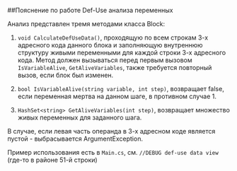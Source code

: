##Пояснение по работе Def-Use анализа переменных

Анализ представлен тремя методами класса Block: 

1. `void CalculateDefUseData()`, проходящую по всем строкам 3-х адресного кода данного блока и заполняющую внутреннюю структуру живыми переменными для каждой строки 3-х адресного кода. Метод должен вызываться перед первым вызовом `IsVariableAlive`, `GetAliveVariables`, также требуется повторный вызов, если блок был изменен.

2. `bool IsVariableAlive(string variable, int step)`, возвращает false, если переменная мертва на данном шаге, в противном случае 1.

3. `HashSet<string> GetAliveVariables(int step)`, возвращает множество живых переменных для заданного шага.

В случае, если левая часть операнда в 3-х адресном коде является пустой - выбрасывается ArgumentException.

Пример использования есть в `Main.cs`, см.  `//DEBUG def-use data view` (где-то в районе 51-й строки)
